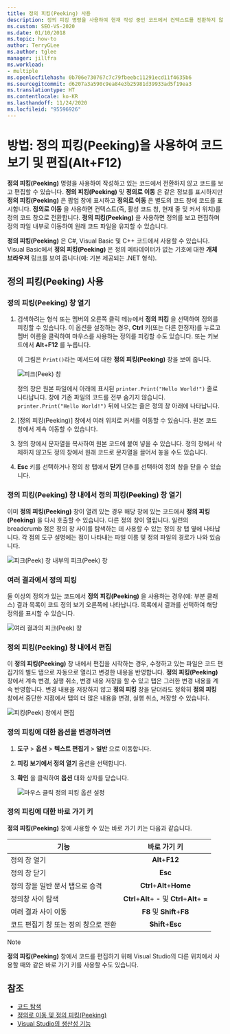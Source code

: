 ```yaml
---
title: 정의 피킹(Peeking) 사용
description: 정의 피킹 명령을 사용하여 현재 작성 중인 코드에서 컨텍스트를 전환하지 않고도 코드를 보고 편집하는 방법을 알아봅니다.
ms.custom: SEO-VS-2020
ms.date: 01/10/2018
ms.topic: how-to
author: TerryGLee
ms.author: tglee
manager: jillfra
ms.workload:
- multiple
ms.openlocfilehash: 0b706e730767c7c79fbeebc11291ecd11f4635b6
ms.sourcegitcommit: d6207a3a590c9ea84e3b25981d39933ad5f19ea3
ms.translationtype: HT
ms.contentlocale: ko-KR
ms.lasthandoff: 11/24/2020
ms.locfileid: "95596926"
---
```

# <a name="how-to-view-and-edit-code-by-using-peek-definition-altf12"></a>방법: 정의 피킹(Peeking)을 사용하여 코드 보기 및 편집(Alt+F12)

**정의 피킹(Peeking)** 명령을 사용하여 작성하고 있는 코드에서 전환하지 않고 코드를 보고 편집할 수 있습니다. **정의 피킹(Peeking)** 및 **정의로 이동** 은 같은 정보를 표시하지만 **정의 피킹(Peeking)** 은 팝업 창에 표시하고 **정의로 이동** 은 별도의 코드 창에 코드를 표시합니다. **정의로 이동** 을 사용하면 컨텍스트(즉, 활성 코드 창, 현재 줄 및 커서 위치)를 정의 코드 창으로 전환합니다. **정의 피킹(Peeking)** 을 사용하면 정의를 보고 편집하며 정의 파일 내부로 이동하여 원래 코드 파일을 유지할 수 있습니다.

**정의 피킹(Peeking)** 은 C#, Visual Basic 및 C++ 코드에서 사용할 수 있습니다. Visual Basic에서 **정의 피킹(Peeking)** 은 정의 메타데이터가 없는 기호에 대한 **개체 브라우저** 링크를 보여 줍니다(예: 기본 제공되는 .NET 형식).

## <a name="use-peek-definition"></a>정의 피킹(Peeking) 사용

### <a name="open-a-peek-definition-window"></a>정의 피킹(Peeking) 창 열기

1. 검색하려는 형식 또는 멤버의 오른쪽 클릭 메뉴에서 **정의 피킹** 을 선택하여 정의를 피킹할 수 있습니다. 이 옵션을 설정하는 경우, **Ctrl** 키(또는 다른 한정자)를 누르고 멤버 이름을 클릭하여 마우스를 사용하는 정의를 피킹할 수도 있습니다. 또는 키보드에서 **Alt**+**F12** 를 누릅니다.

     이 그림은 `Print()`라는 메서드에 대한 **정의 피킹(Peeking)** 창을 보여 줍니다.

     ![피크(Peek) 창](../ide/media/peekwindow.png)

     정의 창은 원본 파일에서 아래에 표시된 `printer.Print("Hello World!")` 줄로 나타납니다. 창에 기존 파일의 코드를 전부 숨기지 않습니다. `printer.Print("Hello World!")` 뒤에 나오는 줄은 정의 창 아래에 나타납니다.

1. [정의 피킹(Peeking)] 창에서 여러 위치로 커서를 이동할 수 있습니다. 원본 코드 창에서 계속 이동할 수 있습니다.

1. 정의 창에서 문자열을 복사하여 원본 코드에 붙여 넣을 수 있습니다. 정의 창에서 삭제하지 않고도 정의 창에서 원래 코드로 문자열을 끌어서 놓을 수도 있습니다.

1. **Esc** 키를 선택하거나 정의 창 탭에서 **닫기** 단추를 선택하여 정의 창을 닫을 수 있습니다.

### <a name="open-a-peek-definition-window-from-within-a-peek-definition-window"></a>정의 피킹(Peeking) 창 내에서 정의 피킹(Peeking) 창 열기

이미 **정의 피킹(Peeking)** 창이 열려 있는 경우 해당 창에 있는 코드에서 **정의 피킹(Peeking)** 을 다시 호출할 수 있습니다. 다른 정의 창이 열립니다. 일련의 breadcrumb 점은 정의 창 사이를 탐색하는 데 사용할 수 있는 정의 창 탭 옆에 나타납니다. 각 점의 도구 설명에는 점이 나타내는 파일 이름 및 정의 파일의 경로가 나와 있습니다.

   ![피크(Peek) 창 내부의 피크(Peek) 창](../ide/media/peekwithinpeek.png)

### <a name="peek-definition-with-multiple-results"></a>여러 결과에서 정의 피킹

둘 이상의 정의가 있는 코드에서 **정의 피킹(Peeking)** 을 사용하는 경우(예: 부분 클래스) 결과 목록이 코드 정의 보기 오른쪽에 나타납니다. 목록에서 결과를 선택하여 해당 정의를 표시할 수 있습니다.

   ![여러 결과의 피크(Peek) 창](../ide/media/peekmultiple.png)

### <a name="edit-inside-the-peek-definition-window"></a>정의 피킹(Peeking) 창 내에서 편집

이 **정의 피킹(Peeking)** 창 내에서 편집을 시작하는 경우, 수정하고 있는 파일은 코드 편집기의 별도 탭으로 자동으로 열리고 변경한 내용을 반영합니다. **정의 피킹(Peeking)** 창에서 계속 변경, 실행 취소, 변경 내용 저장을 할 수 있고 탭은 그러한 변경 내용을 계속 반영합니다. 변경 내용을 저장하지 않고 **정의 피킹** 창을 닫더라도 정확히 **정의 피킹** 창에서 중단한 지점에서 탭의 더 많은 내용을 변경, 실행 취소, 저장할 수 있습니다.

   ![피킹(Peek) 창에서 편집](../ide/media/peekedit.png)

### <a name="to-change-options-for-peek-definition"></a>정의 피킹에 대한 옵션을 변경하려면

1. **도구** > **옵션** > **텍스트 편집기** > **일반** 으로 이동합니다.

1. **피킹 보기에서 정의 열기** 옵션을 선택합니다.

1. **확인** 을 클릭하여 **옵션** 대화 상자를 닫습니다.

   ![마우스 클릭 정의 피킹 옵션 설정](../ide/media/editor_options_peek_view.png)

### <a name="keyboard-shortcuts-for-peek-definition"></a>정의 피킹에 대한 바로 가기 키

**정의 피킹(Peeking)** 창에 사용할 수 있는 바로 가기 키는 다음과 같습니다.

|기능|바로 가기 키|
|-------------------|:-----------------------:|
|정의 창 열기|**Alt**+**F12**|
|정의 창 닫기|**Esc**|
|정의 창을 일반 문서 탭으로 승격|**Ctrl**+**Alt**+**Home**|
|정의창 사이 탐색|**Ctrl**+**Alt**+ **-** 및 **Ctrl**+**Alt**+ **=**|
|여러 결과 사이 이동|**F8** 및 **Shift**+**F8**|
|코드 편집기 창 또는 정의 창으로 전환|**Shift**+**Esc**|

> [!NOTE]
> **정의 피킹(Peeking)** 창에서 코드를 편집하기 위해 Visual Studio의 다른 위치에서 사용할 때와 같은 바로 가기 키를 사용할 수도 있습니다.

## <a name="see-also"></a>참조

- [코드 탐색](../ide/navigating-code.md)
- [정의로 이동 및 정의 피킹(Peeking)](../ide/go-to-and-peek-definition.md)
- [Visual Studio의 생산성 기능](../ide/productivity-features.md)
